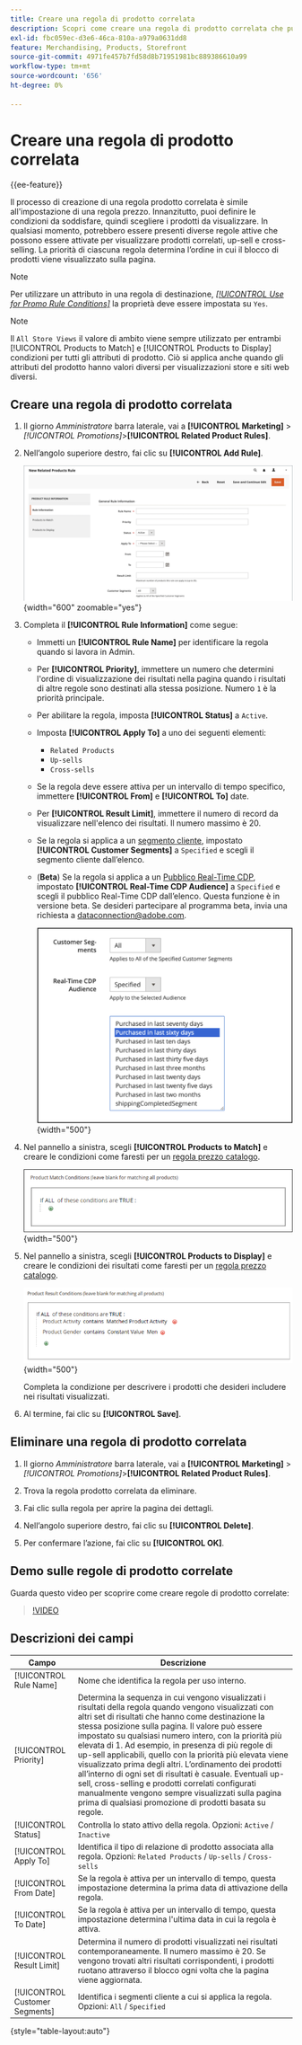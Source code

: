 ```yaml
---
title: Creare una regola di prodotto correlata
description: Scopri come creare una regola di prodotto correlata che può essere attivata per visualizzare prodotti correlati, up-sell e cross-selling.
exl-id: fbc059ec-d3e6-46ca-810a-a979a0631dd8
feature: Merchandising, Products, Storefront
source-git-commit: 4971fe457b7fd58d8b71951981bc889386610a99
workflow-type: tm+mt
source-wordcount: '656'
ht-degree: 0%

---
```


# Creare una regola di prodotto correlata

{{ee-feature}}

Il processo di creazione di una regola prodotto correlata è simile all&#39;impostazione di una regola prezzo. Innanzitutto, puoi definire le condizioni da soddisfare, quindi scegliere i prodotti da visualizzare. In qualsiasi momento, potrebbero essere presenti diverse regole attive che possono essere attivate per visualizzare prodotti correlati, up-sell e cross-selling. La priorità di ciascuna regola determina l’ordine in cui il blocco di prodotti viene visualizzato sulla pagina.

>[!NOTE]
>
>Per utilizzare un attributo in una regola di destinazione, [_[!UICONTROL Use for Promo Rule Conditions]_](../catalog/product-attributes.md) la proprietà deve essere impostata su `Yes`.

>[!NOTE]
>
>Il `All Store Views` il valore di ambito viene sempre utilizzato per entrambi [!UICONTROL Products to Match] e [!UICONTROL Products to Display] condizioni per tutti gli attributi di prodotto. Ciò si applica anche quando gli attributi del prodotto hanno valori diversi per visualizzazioni store e siti web diversi.

## Creare una regola di prodotto correlata

1. Il giorno _Amministratore_ barra laterale, vai a **[!UICONTROL Marketing]** > _[!UICONTROL Promotions]_>**[!UICONTROL Related Product Rules]**.

1. Nell’angolo superiore destro, fai clic su **[!UICONTROL Add Rule]**.

   ![Regola prodotti correlati - informazioni](./assets/catalog-related-products-rule-information.png){width="600" zoomable="yes"}

1. Completa il **[!UICONTROL Rule Information]** come segue:

   - Immetti un **[!UICONTROL Rule Name]** per identificare la regola quando si lavora in Admin.

   - Per **[!UICONTROL Priority]**, immettere un numero che determini l&#39;ordine di visualizzazione dei risultati nella pagina quando i risultati di altre regole sono destinati alla stessa posizione. Numero `1` è la priorità principale.

   - Per abilitare la regola, imposta **[!UICONTROL Status]** a `Active`.

   - Imposta **[!UICONTROL Apply To]** a uno dei seguenti elementi:

      - `Related Products`
      - `Up-sells`
      - `Cross-sells`

   - Se la regola deve essere attiva per un intervallo di tempo specifico, immettere **[!UICONTROL From]** e **[!UICONTROL To]** date.

   - Per **[!UICONTROL Result Limit]**, immettere il numero di record da visualizzare nell&#39;elenco dei risultati. Il numero massimo è 20.

   - Se la regola si applica a un [segmento cliente](../customers/customer-segments.md), impostato **[!UICONTROL Customer Segments]** a `Specified` e scegli il segmento cliente dall’elenco.

   - (**Beta**) Se la regola si applica a un [Pubblico Real-Time CDP](../customers/audience-activation.md), impostato **[!UICONTROL Real-Time CDP Audience]** a `Specified` e scegli il pubblico Real-Time CDP dall’elenco. Questa funzione è in versione beta. Se desideri partecipare al programma beta, invia una richiesta a [dataconnection@adobe.com](mailto:dataconnection@adobe.com).

     ![Regola prodotti correlati - Pubblico Real-Time CDP](./assets/rtcdp-related-products.png){width="500"}

1. Nel pannello a sinistra, scegli **[!UICONTROL Products to Match]** e creare le condizioni come faresti per un [regola prezzo catalogo](price-rules-catalog.md).

   ![Regola prodotti correlati: prodotti da abbinare](./assets/catalog-related-products-match.png){width="500"}

1. Nel pannello a sinistra, scegli **[!UICONTROL Products to Display]** e creare le condizioni dei risultati come faresti per un [regola prezzo catalogo](price-rules-catalog.md).

   ![Regola prodotti correlati: prodotti da visualizzare](./assets/catalog-related-products-to-display.png){width="500"}

   Completa la condizione per descrivere i prodotti che desideri includere nei risultati visualizzati.

1. Al termine, fai clic su **[!UICONTROL Save]**.

## Eliminare una regola di prodotto correlata

1. Il giorno _Amministratore_ barra laterale, vai a **[!UICONTROL Marketing]** > _[!UICONTROL Promotions]_>**[!UICONTROL Related Product Rules]**.

1. Trova la regola prodotto correlata da eliminare.

1. Fai clic sulla regola per aprire la pagina dei dettagli.

1. Nell’angolo superiore destro, fai clic su **[!UICONTROL Delete]**.

1. Per confermare l’azione, fai clic su **[!UICONTROL OK]**.

## Demo sulle regole di prodotto correlate

Guarda questo video per scoprire come creare regole di prodotto correlate:

>[!VIDEO](https://video.tv.adobe.com/v/343837?quality=12&learn=on)

## Descrizioni dei campi

| Campo | Descrizione |
|--- |--- |
| [!UICONTROL Rule Name] | Nome che identifica la regola per uso interno. |
| [!UICONTROL Priority] | Determina la sequenza in cui vengono visualizzati i risultati della regola quando vengono visualizzati con altri set di risultati che hanno come destinazione la stessa posizione sulla pagina. Il valore può essere impostato su qualsiasi numero intero, con la priorità più elevata di 1. Ad esempio, in presenza di più regole di up-sell applicabili, quello con la priorità più elevata viene visualizzato prima degli altri. L’ordinamento dei prodotti all’interno di ogni set di risultati è casuale. Eventuali up-sell, cross-selling e prodotti correlati configurati manualmente vengono sempre visualizzati sulla pagina prima di qualsiasi promozione di prodotti basata su regole. |
| [!UICONTROL Status] | Controlla lo stato attivo della regola. Opzioni: `Active` / `Inactive` |
| [!UICONTROL Apply To] | Identifica il tipo di relazione di prodotto associata alla regola. Opzioni: `Related Products` / `Up-sells` / `Cross-sells` |
| [!UICONTROL From Date] | Se la regola è attiva per un intervallo di tempo, questa impostazione determina la prima data di attivazione della regola. |
| [!UICONTROL To Date] | Se la regola è attiva per un intervallo di tempo, questa impostazione determina l&#39;ultima data in cui la regola è attiva. |
| [!UICONTROL Result Limit] | Determina il numero di prodotti visualizzati nei risultati contemporaneamente. Il numero massimo è 20. Se vengono trovati altri risultati corrispondenti, i prodotti ruotano attraverso il blocco ogni volta che la pagina viene aggiornata. |
| [!UICONTROL Customer Segments] | Identifica i segmenti cliente a cui si applica la regola. Opzioni: `All` / `Specified` |

{style="table-layout:auto"}
